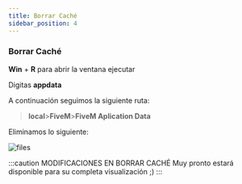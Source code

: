 ```yaml
---
title: Borrar Caché
sidebar_position: 4
---
```

 
<!-- #### Suele suceder que cuando entramos al servidor

Suele suceder que cuando entramos al servidor, no nos deje entrar. Normalmente, siempre deja una razón.

- Error de conexión
- Mala conexión de internet
- Error al descargar un paquete

 -->

### Borrar Caché
**Win** + **R** para abrir la ventana ejecutar

Digitas **appdata**

A continuación seguimos la siguiente ruta:

>**local**>**FiveM**>**FiveM Aplication Data**

Eliminamos lo siguiente:

![files](https://cdn.discordapp.com/attachments/1187993860329189436/1194724174057443369/image.png?ex=65b16497&is=659eef97&hm=8fe8e1d024041aa7de91e1e1bc4e6762fda323661471c2d0f6fe5a5783c34e73&)

:::caution MODIFICACIONES EN BORRAR CACHÉ
Muy pronto estará disponible para su completa visualización ;)
:::